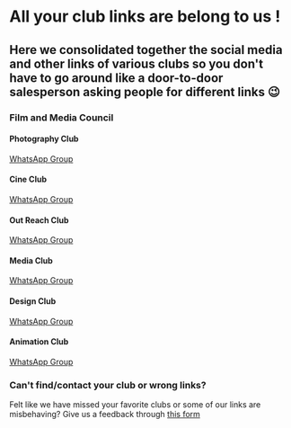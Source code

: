 # All your club links are belong to us !
## Here we consolidated together the social media and other links of various clubs so you don't have to go around like a door-to-door salesperson asking people for different links :wink:
### Film and Media Council 
####  Photography Club
[WhatsApp Group](https://chat.whatsapp.com/DauEPC5lIeXCiZQZOPYq1L)
#### Cine Club
[WhatsApp Group](https://chat.whatsapp.com/Lt9yfXUgIOmFnVC76cxoMq)
#### Out Reach Club
[WhatsApp Group](https://chat.whatsapp.com/HunjReFU4iy2IJXAR2PoW5)
#### Media Club
[WhatsApp Group](https://chat.whatsapp.com/GEqXzC9pDzR92DRJfkgrRx)
#### Design Club
[WhatsApp Group](https://chat.whatsapp.com/CBAbnWBfGLaAEhIgNe9nQs)
#### Animation Club
[WhatsApp Group](https://chat.whatsapp.com/LSqhmWqwX8xAtMLsW0XElk)
### Can't find/contact your club or wrong links?
Felt like we have missed your favorite clubs or some of our links are misbehaving?
Give us a feedback through [this form](https://docs.google.com/forms/d/e/1FAIpQLSd37XL0wi0oyUN-Gunf0wQI0HO5pgkfuK0EElT9MkIeUe7ySg/viewform?usp=sf_link) 
